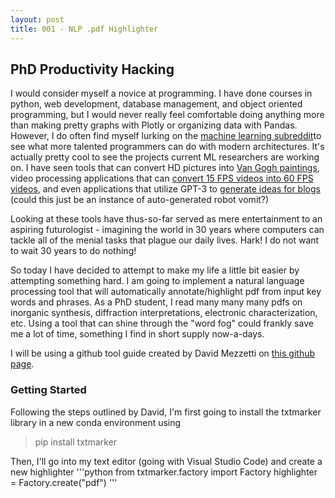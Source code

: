 ```yaml
---
layout: post
title: 001 - NLP .pdf Highlighter
---
```

## PhD Productivity Hacking

I would consider myself a novice at programming. I have done courses in python, web development, database management, and object oriented programming, but I would
never really feel comfortable doing anything more than making pretty graphs with Plotly or organizing data with Pandas. However, I do often find myself lurking on
the [machine learning subreddit](http://www.reddit.com/r/machinelearning)to see what more talented programmers can do with modern architectures. It's actually pretty
cool to see the projects current ML researchers are working on. I have seen tools that can convert HD pictures into [Van Gogh paintings](https://towardsdatascience.com/style-transfer-with-gans-on-hd-images-88e8efcf3716), 
video processing applications that can [convert 15 FPS videos into 60 FPS videos](https://gigazine.net/gsc_news/en/20200121-dain-app/), and even applications that utilize
GPT-3 to [generate ideas for blogs](https://thenextweb.com/neural/2020/10/22/this-gpt-3-powered-tool-generates-new-ideas-for-your-terrible-blog/) (could this just be an instance
of auto-generated robot vomit?)  

Looking at these tools have thus-so-far served as mere entertainment to an aspiring futurologist - imagining the world in 30 years where computers can tackle all of the menial
tasks that plague our daily lives. Hark! I do not want to wait 30 years to do nothing!  

So today I have decided to attempt to make my life a little bit easier by attempting something hard. I am going to implement a natural language processing tool that will 
automatically annotate/highlight pdf from input key words and phrases. As a PhD student, I read many many many pdfs on inorganic synthesis, diffraction interpretations, electronic
characterization, etc. Using a tool that can shine through the "word fog" could frankly save me a lot of time, something I find in short supply now-a-days.   

I will be using a github tool guide created by David Mezzetti on [this github page](https://github.com/neuml/txtmarker). 

### Getting Started  

Following the steps outlined by David, I'm first going to install the txtmarker library in a new conda environment using 
> pip install txtmarker

Then, I'll go into my text editor (going with Visual Studio Code) and create a new highlighter
'''python
from txtmarker.factory import Factory
highlighter = Factory.create("pdf")
'''

